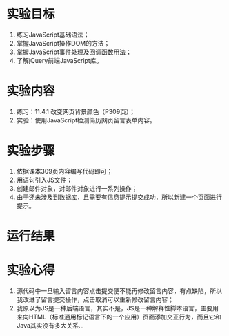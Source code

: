 # 实验目标   
1. 练习JavaScript基础语法；
2. 掌握JavaScript操作DOM的方法；
3. 掌握JavaScript事件处理及回调函数用法；
4. 了解jQuery前端JavaScript库。  
   
# 实验内容     
1. 练习：11.4.1 改变网页背景颜色（P309页）；
2. 实验：使用JavaScript检测简历网页留言表单内容。     
   
# 实验步骤  
1. 依据课本309页内容编写代码即可；      
2. 用<script type="text/javascript" src="Lab4.js"></script>语句引入JS文件；    
3. 创建邮件对象，对邮件对象进行一系列操作；     
4. 由于还未涉及到数据库，且需要有信息提示提交成功，所以新建一个页面进行提示。     
   
# 运行结果  
# 实验心得  
1. 源代码中一旦输入留言内容点击提交便不能再修改留言内容，有点缺陷，所以我改进了留言提交操作，点击取消可以重新修改留言内容；  
2. 我原以为JS是一种后端语言，其实不是，JS是一种解释性脚本语言，主要用来向HTML（标准通用标记语言下的一个应用）页面添加交互行为，而且它和Java其实没有多大关系...  
